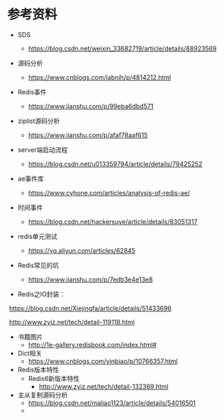# 参考资料

- SDS
  -   https://blog.csdn.net/weixin_33682719/article/details/88923569 

- 源码分析
  - https://www.cnblogs.com/jabnih/p/4814212.html

- Redis事件 
  - https://www.jianshu.com/p/99eba6dbd571

- ziplist源码分析
  -  https://www.jianshu.com/p/afaf78aaf615 

- server端启动流程
  - https://blog.csdn.net/u013359794/article/details/79425252 

- ae事件库
  - <https://www.cyhone.com/articles/analysis-of-redis-ae/>

- 时间事件
  -  https://blog.csdn.net/hackersuye/article/details/83051317

- redis单元测试
  - https://yq.aliyun.com/articles/62845 

- Redis常见的坑
  - https://www.jianshu.com/p/7edb3e4e13e8

- Redis之IO封装：

​			https://blog.csdn.net/Xiejingfa/article/details/51433696

​			http://www.zyiz.net/tech/detail-119118.html

- 书籍图片
  - <http://1e-gallery.redisbook.com/index.html#> 
- Dict相关
  - <https://www.cnblogs.com/yinbiao/p/10766357.html> 
- Redis版本特性
  - Redis6新版本特性
    - http://www.zyiz.net/tech/detail-132369.html
- 主从复制源码分析
  - https://blog.csdn.net/maliao1123/article/details/54016501
  - 